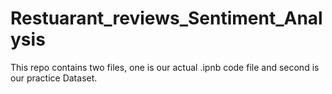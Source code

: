 # Restuarant_reviews_Sentiment_Analysis
This repo contains two files, one is our actual .ipnb code file and second is our practice Dataset.
